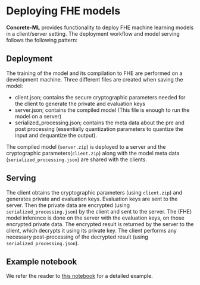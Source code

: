 # Deploying FHE models

**Concrete-ML** provides functionality to deploy FHE machine learning models in a client/server setting. The deployment workflow and model serving follows the following pattern:

## Deployment

The training of the model and its compilation to FHE are performed on a development machine. Three different files are created when saving the model:

- client.json; contains the secure cryptographic parameters needed for the client to generate the private and evaluation keys
- server.json; contains the compiled model (This file is enough to run the model on a server)
- serialized_processing.json; contains the meta data about the pre and post processing (essentially quantization parameters to quantize the input and dequantize the output).

The compiled model (`server.zip`) is deployed to a server and the cryptographic parameters(`client.zip`) along with the model meta data (`serialized_processing.json`) are shared with the clients.

## Serving

The client obtains the cryptographic parameters (using `client.zip`) and generates private and evaluation keys. Evaluation keys are sent to the server. Then the private data are encrypted (using `serialized_processing.json`) by the client and sent to the server. The (FHE) model inference is done on the server with the evaluation keys, on those encrypted private data. The encrypted result is returned by the server to the client, which decrypts it using its private key. The client performs any necessary post-processing of the decrypted result (using `serialized_processing.json`).

## Example notebook

We refer the reader to [this notebook](https://github.com/zama-ai/concrete-ml-internal/tree/main/docs/advanced_examples/ClientServer.ipynb) for a detailed example.
